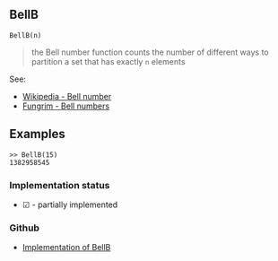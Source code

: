 ## BellB

```
BellB(n)
```

>  the Bell number function counts the number of different ways to partition a set that has exactly `n` elements
 
See:  
* [Wikipedia - Bell number](https://en.wikipedia.org/wiki/Bell_number)
* [Fungrim - Bell numbers](http://fungrim.org/topic/Bell_numbers/)


## Examples

```
>> BellB(15)
1382958545
```






### Implementation status

* &#x2611; - partially implemented

### Github

* [Implementation of BellB](https://github.com/axkr/symja_android_library/blob/master/symja_android_library/matheclipse-core/src/main/java/org/matheclipse/core/builtin/NumberTheory.java#L128) 
